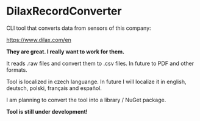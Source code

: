 # DilaxRecordConverter

CLI tool that converts data from sensors of this company:

https://www.dilax.com/en

**They are great. I really want to work for them.** 

It reads .raw files and convert them to .csv files. In future to PDF and other formats.

Tool is localized in czech languange. In future I will localize it in english, deutsch, polski, français and español.

I am planning to convert the tool into a library / NuGet package.

**Tool is still under development!**


